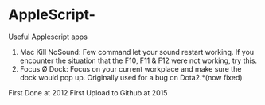 # AppleScript-
Useful Applescript apps


1. Mac Kill NoSound: Few command let your sound restart working. If you encounter the situation that the F10, F11 & F12 were not working, try this.
2. Focus Ø Dock: Focus on your current workplace and make sure the dock would pop up. Originally used for a bug on Dota2.*(now fixed)


First Done at 2012
First Upload to Github at 2015
